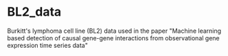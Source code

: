 # BL2_data
Burkitt's lymphoma cell line (BL2) data used in the paper "Machine learning based detection of causal gene-gene interactions from observational gene expression time series data"
